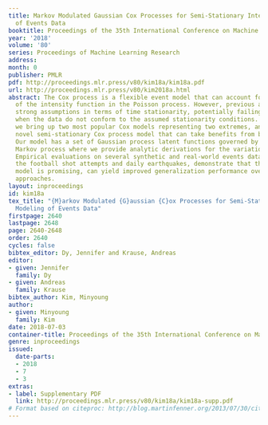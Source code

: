 ```yaml
---
title: Markov Modulated Gaussian Cox Processes for Semi-Stationary Intensity Modeling
  of Events Data
booktitle: Proceedings of the 35th International Conference on Machine Learning
year: '2018'
volume: '80'
series: Proceedings of Machine Learning Research
address: 
month: 0
publisher: PMLR
pdf: http://proceedings.mlr.press/v80/kim18a/kim18a.pdf
url: http://proceedings.mlr.press/v80/kim2018a.html
abstract: The Cox process is a flexible event model that can account for uncertainty
  of the intensity function in the Poisson process. However, previous approaches make
  strong assumptions in terms of time stationarity, potentially failing to generalize
  when the data do not conform to the assumed stationarity conditions. In this paper
  we bring up two most popular Cox models representing two extremes, and propose a
  novel semi-stationary Cox process model that can take benefits from both models.
  Our model has a set of Gaussian process latent functions governed by a latent stationary
  Markov process where we provide analytic derivations for the variational inference.
  Empirical evaluations on several synthetic and real-world events data including
  the football shot attempts and daily earthquakes, demonstrate that the proposed
  model is promising, can yield improved generalization performance over existing
  approaches.
layout: inproceedings
id: kim18a
tex_title: "{M}arkov Modulated {G}aussian {C}ox Processes for Semi-Stationary Intensity
  Modeling of Events Data"
firstpage: 2640
lastpage: 2648
page: 2640-2648
order: 2640
cycles: false
bibtex_editor: Dy, Jennifer and Krause, Andreas
editor:
- given: Jennifer
  family: Dy
- given: Andreas
  family: Krause
bibtex_author: Kim, Minyoung
author:
- given: Minyoung
  family: Kim
date: 2018-07-03
container-title: Proceedings of the 35th International Conference on Machine Learning
genre: inproceedings
issued:
  date-parts:
  - 2018
  - 7
  - 3
extras:
- label: Supplementary PDF
  link: http://proceedings.mlr.press/v80/kim18a/kim18a-supp.pdf
# Format based on citeproc: http://blog.martinfenner.org/2013/07/30/citeproc-yaml-for-bibliographies/
---
```

